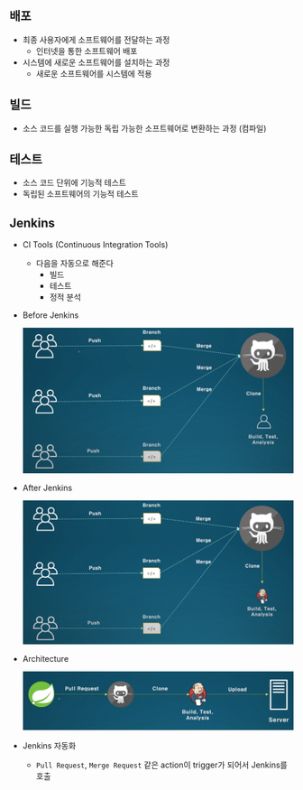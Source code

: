 ## **배포**

- 최종 사용자에게 소프트웨어를 전달하는 과정
  - 인터넷을 통한 소프트웨어 배포
- 시스템에 새로운 소프트웨어를 설치하는 과정
  - 새로운 소프트웨어를 시스템에 적용

## **빌드**

- 소스 코드를 실행 가능한 독립 가능한 소프트웨어로 변환하는 과정 (컴파일)

## **테스트**

- 소스 코드 단위에 기능적 테스트
- 독립된 소프트웨어의 기능적 테스트

## **Jenkins**

- CI Tools (Continuous Integration Tools)

  - 다음을 자동으로 해준다
    - 빌드
    - 테스트
    - 정적 분석

- Before Jenkins

  ![before_jenkins.png](./imgs/before_jenkins.png)

- After Jenkins

  ![after_jenkins.png](./imgs/after_jenkins.png)

- Architecture

  ![Architecture.png](./imgs/Architecture.png)

- Jenkins 자동화

  - `Pull Request`, `Merge Request` 같은 action이 trigger가 되어서 Jenkins를 호출